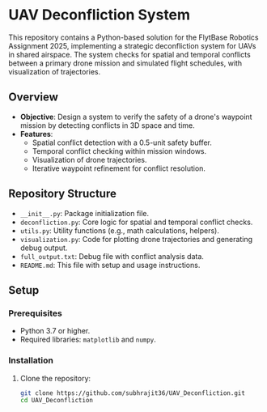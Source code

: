 # UAV Deconfliction System

This repository contains a Python-based solution for the FlytBase Robotics Assignment 2025, implementing a strategic deconfliction system for UAVs in shared airspace. The system checks for spatial and temporal conflicts between a primary drone mission and simulated flight schedules, with visualization of trajectories.

## Overview
- **Objective**: Design a system to verify the safety of a drone's waypoint mission by detecting conflicts in 3D space and time.
- **Features**:
  - Spatial conflict detection with a 0.5-unit safety buffer.
  - Temporal conflict checking within mission windows.
  - Visualization of drone trajectories.
  - Iterative waypoint refinement for conflict resolution.

## Repository Structure
- `__init__.py`: Package initialization file.
- `deconfliction.py`: Core logic for spatial and temporal conflict checks.
- `utils.py`: Utility functions (e.g., math calculations, helpers).
- `visualization.py`: Code for plotting drone trajectories and generating debug output.
- `full_output.txt`: Debug file with conflict analysis data.
- `README.md`: This file with setup and usage instructions.

## Setup
### Prerequisites
- Python 3.7 or higher.
- Required libraries: `matplotlib` and `numpy`.

### Installation
1. Clone the repository:
   ```bash
   git clone https://github.com/subhrajit36/UAV_Deconfliction.git
   cd UAV_Deconfliction